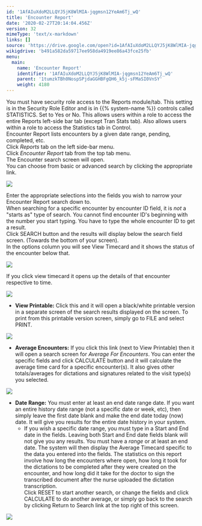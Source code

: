 ```yaml
---
id: '1AfAIuXdoM2LLQYJ5jK8WlMIA-jqgmsn12YeAm6Tj_wQ'
title: 'Encounter Report'
date: '2020-02-27T20:14:04.456Z'
version: 32
mimeType: 'text/x-markdown'
links: []
source: 'https://drive.google.com/open?id=1AfAIuXdoM2LLQYJ5jK8WlMIA-jqgmsn12YeAm6Tj_wQ'
wikigdrive: 'b491a582da59717ee958da4919ee86a43fce25fb'
menu:
  main:
    name: 'Encounter Report'
    identifier: '1AfAIuXdoM2LLQYJ5jK8WlMIA-jqgmsn12YeAm6Tj_wQ'
    parent: '1tumzkTBh0NospSPjdaGGHBFgQH6_k5j-sFMaSI0VnSY'
    weight: 4180
---
```

You must have security role access to the Reports module/tab. This setting is in the Security Role Editor and is in {{% system-name %}} controls called STATISTICS. Set to Yes or No. This allows users within a role to access the entire Reports left-side bar tab (except Tran Stats tab). Also allows users within a role to access the Statistics tab in Control.  
Encounter Report lists encounters by a given date range, pending, completed, etc.  
Click *Reports* tab on the left side-bar menu.  
Click *Encounter Report* tab from the top tab menu.  
The Encounter search screen will open.  
You can choose from basic or advanced search by clicking the appropriate link.
  
![](../encounter-report.assets/ae3e79eeccf87daccf2e441ca3ad1a0a.png)  

Enter the appropriate selections into the fields you wish to narrow your Encounter Report search down to.  
When searching for a specific encounter by encounter ID field, it is *not* a "starts as" type of search. You cannot find encounter ID's beginning with the number you start typing. You have to type the whole encounter ID to get a result.  
Click SEARCH button and the results will display below the search field screen. (Towards the bottom of your screen).  
In the options column you will see View Timecard and it shows the status of the encounter below that.
  
![](../encounter-report.assets/9ad2f492f25122a59bec30bf6f9e4f79.png)  

If you click view timecard it opens up the details of that encounter respective to time.
  
![](../encounter-report.assets/51c95fad8b2193dad5051a43b0e6b32e.png)  

* <strong>View Printable:</strong> Click this and it will open a black/white printable version in a separate screen of the search results displayed on the screen. To print from this printable version screen, simply go to FILE and select PRINT.
  
![](../encounter-report.assets/50b871602a28cc725629bb8571b84eec.png)  

* <strong>Average Encounters:</strong> If you click this link (next to View Printable) then it will open a search screen for <em>Average For Encounters</em>. You can enter the specific fields and click CALCULATE button and it will calculate the average time card for a specific encounter(s). It also gives other totals/averages for dictations and signatures related to the visit type(s) you selected.
  
![](../encounter-report.assets/c3a1ca395eb408f3f85c6ec6c0fbbc6f.png)  

* <strong>Date Range:</strong> You must enter at least an end date range date. If you want an entire history date range (not a specific date or week, etc), then simply leave the first date blank and make the end date today (now) date. It will give you results for the entire date history in your system.
   * If you wish a specific date range, you must type in a Start and End date in the fields. Leaving both Start and End date fields blank will not give you any results. You must have a <em>range</em> or at least an end date.
The system will then display the Average Timecard specific to the data you entered into the fields. The statistics on this report involve how long the encounters where open, how long it took for the dictations to be completed after they were created on the encounter, and how long did it take for the doctor to sign the transcribed document after the nurse uploaded the dictation transcription.  
Click RESET to start another search, or change the fields and click CALCULATE to do another average, or simply go back to the search by clicking Return to Search link at the top right of this screen.
  
![](../encounter-report.assets/3ffd85de7bcdda5820a2f487c85ab676.png)  

